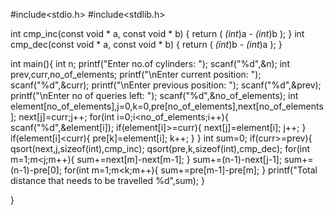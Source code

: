 #include<stdio.h>
#include<stdlib.h>

int cmp_inc(const void * a, const void * b) {
   return ( *(int*)a - *(int*)b );
}
int cmp_dec(const void * a, const void * b) {
   return ( *(int*)b - *(int*)a );
}

int main(){
    int n;
    printf("Enter no.of cylinders: ");
    scanf("%d",&n);
    int prev,curr,no_of_elements;
    printf("\nEnter current position: ");
    scanf("%d",&curr);
    printf("\nEnter previous position: ");
    scanf("%d",&prev);
    printf("\nEnter no of queries left: ");
    scanf("%d",&no_of_elements);
    int element[no_of_elements],j=0,k=0,pre[no_of_elements],next[no_of_elements];
    next[j]=curr;j++;
    for(int i=0;i<no_of_elements;i++){
        scanf("%d",&element[i]);
        if(element[i]>=curr){
            next[j]=element[i];
            j++;
        }
        if(element[i]<curr){
            pre[k]=element[i];
            k++;
        }
    }
    int sum=0;
    if(curr>=prev){
        qsort(next,j,sizeof(int),cmp_inc);
        qsort(pre,k,sizeof(int),cmp_dec);
        for(int m=1;m<j;m++){
            sum+=next[m]-next[m-1];
        }
        sum+=(n-1)-next[j-1];
        sum+=(n-1)-pre[0];
        for(int m=1;m<k;m++){
            sum+=pre[m-1]-pre[m];
        }
        printf("Total distance that needs to be travelled %d",sum);
    }

}
